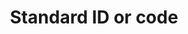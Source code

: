 ---
title: 'Standard ID or code'
field: 'is.identifier.standardCode'
slug: 'global-standard-id-or-code'
description: 'An official code describing a standard'
comment: 'For example "FSC-DIR-40-004".'
required: False
module: 'Provenance'
cluster: 'Global'
policy: 'Free value. Repeat values.'
---